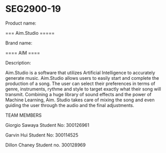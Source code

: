 # SEG2900-19

Product name:

=== Aim.Studio ===== 


Brand name: 

==== AIM ====



Description: 

Aim.Studio is a software that utilizes Artificial Intelligence to accurately generate music. Aim.Studio allows users to easily start 
and complete the production of a song. The user can select their preferences in terms of genre, instruments, rythme and style to target
exactly what their song will transmit. Combining a huge library of sound effects and the power of Machine Learning, Aim. Studio takes care
of mixing the song and even guiding the user through the audio and the final adjustments.

TEAM MEMBERS

Giorgio Sawaya    Student No: 300126961

Garvin Hui        Student No: 300114525

Dillon Chaney     Student no. 300128969

